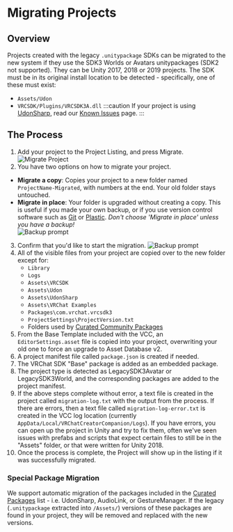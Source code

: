 # Migrating Projects

## Overview
Projects created with the legacy `.unitypackage` SDKs can be migrated to the new system if they use the SDK3 Worlds or Avatars unitypackages (SDK2 not supported). They can be Unity 2017, 2018 or 2019 projects. The SDK must be in its original install location to be  detected - specifically, one of these must exist:
* `Assets/Udon`
* `VRCSDK/Plugins/VRCSDK3A.dll`
:::caution
If your project is using [UdonSharp](https://udonsharp.docs.vrchat.com/), read our [Known Issues](https://udonsharp.docs.vrchat.com/migration#known-issues) page.
:::
## The Process
1. Add your project to the Project Listing, and press Migrate.<br/>
![Migrate Project](/images/migrate-button.png)
2. You have two options on how to migrate your project.
- **Migrate a copy**:  Copies your project to a new folder named `ProjectName-Migrated`, with numbers at the end. Your old folder stays untouched.
- **Migrate in place**: Your folder is upgraded without creating a copy. This is useful if you made your own backup, or if you use version control software such as [Git](https://git-scm.com/) or [Plastic](https://docs.unity3d.com/2019.4/Documentation/Manual/PlasticSCMPlugin.html). *Don't choose 'Migrate in place' unless you have a backup!*<br/>
![Backup prompt](/images/migrate-project-backup.png)
3. Confirm that you'd like to start the migration.
![Backup prompt](/images/migrate-project-backup-2.png)
4. All of the visible files from your project are copied over to the new folder except for:
    - `Library`
    - `Logs`
    - `Assets\VRCSDK`
    - `Assets\Udon`
    - `Assets\UdonSharp`
    - `Assets\VRChat Examples`
    - `Packages\com.vrchat.vrcsdk3`
    - `ProjectSettings\ProjectVersion.txt`
    - Folders used by [Curated Community Packages](/vpm/curated-community-packages)
5. From the Base Template included with the VCC, an `EditorSettings.asset` file is copied into your project, overwriting your old one to force an upgrade to Asset Database v2.
6. A project manifest file called `package.json` is created if needed.
7. The VRChat SDK "Base" package is added as an embedded package.
8. The project type is detected as LegacySDK3Avatar or LegacySDK3World, and the corresponding packages are added to the project manifest.
9. If the above steps complete without error, a text file is created in the project called `migration-log.txt` with the output from the process. If there are errors, then a text file called `migration-log-error.txt` is created in the VCC log location (currently `AppData/Local/VRChatCreatorCompanion/Logs`). If you have errors, you can open up the project in Unity and try to fix them, often we've seen issues with prefabs and scripts that expect certain files to still be in the "Assets" folder, or that were written for Unity 2018.
10. Once the process is complete, the Project will show up in the listing if it was successfully migrated.

### Special Package Migration
We support automatic migration of the packages included in the [Curated Packages](/vpm/curated-community-packages) list - i.e.  UdonSharp, AudioLink, or GestureManager. If the legacy (`.unitypackage` extracted into `/Assets/`) versions of these packages are found in your project, they will be removed and replaced with the new versions.
